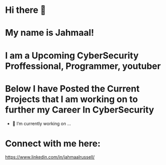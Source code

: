 # Hi there 👋
# My name is Jahmaal!
# I am a Upcoming CyberSecurity Proffessional, Programmer, youtuber
# Below I have Posted the Current Projects that I am working on to further my Career In CyberSecurity

- 🔭 I’m currently working on ...

# Connect with me here:
https://www.linkedin.com/in/jahmaalrussell/
